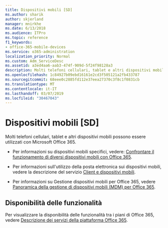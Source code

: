 ```yaml
---
title: Dispositivi mobili [SD]
ms.author: sharik
author: skjerland
manager: mnirkhe
ms.date: 6/13/2018
ms.audience: ITPro
ms.topic: reference
f1_keywords:
- office-365-mobile-devices
ms.service: o365-administration
localization_priority: Normal
ms.custom: Adm_ServiceDesc
ms.assetid: a3ed4aa6-aab3-474f-909d-5f24f98128a3
description: Molti telefoni cellulari, tablet e altri dispositivi mobili possono essere utilizzati con Microsoft Office 365.
ms.openlocfilehash: 1c84927b09ebd16161e2cd3f505121a2fb433787
ms.sourcegitcommit: 68eee0c2885fd112e37eea27370c3f8c1f0831cb
ms.translationtype: MT
ms.contentlocale: it-IT
ms.lasthandoff: 03/07/2019
ms.locfileid: "30467043"
---
```

# <a name="mobile-devices-sd"></a>Dispositivi mobili [SD]

Molti telefoni cellulari, tablet e altri dispositivi mobili possono essere utilizzati con Microsoft Office 365. 
  
- Per informazioni su dispositivi mobili specifici, vedere: [Confrontare il funzionamento di diversi dispositivi mobili con Office 365](https://go.microsoft.com/fwlink/p/?LinkId=282337).
    
- Per informazioni sull'utilizzo della posta elettronica sui dispositivi mobili, vedere la descrizione del servizio [Client e dispositivi mobili](../exchange-online-service-description/clients-and-mobile-devices.md). 
    
- Per informazioni su Gestione dispositivi mobili per Office 365, vedere [Panoramica della gestione di dispositivi mobili (MDM) per Office 365](https://go.microsoft.com/fwlink/?linkid=808602).
    
## <a name="feature-availability"></a>Disponibilità delle funzionalità

Per visualizzare la disponibilità delle funzionalità tra i piani di Office 365, vedere [Descrizione dei servizi della piattaforma Office 365](https://technet.microsoft.com/en-us/library/office-365-platform-service-description.aspx).
  

